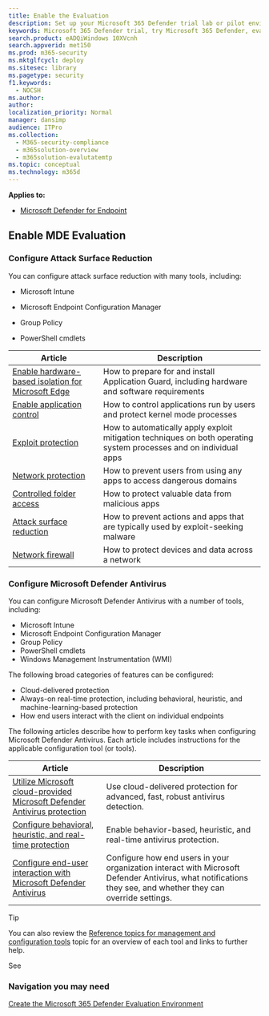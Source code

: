 ```yaml
---
title: Enable the Evaluation
description: Set up your Microsoft 365 Defender trial lab or pilot environment to try out and experience the security solution designed to protect devices, identity, data, and applications in your organization.
keywords: Microsoft 365 Defender trial, try Microsoft 365 Defender, evaluate Microsoft 365 Defender, Microsoft 365 Defender evaluation lab, Microsoft 365 Defender pilot, cyber security, advanced persistent threat, enterprise security, devices, device, identity, users, data, applications, incidents, automated investigation and remediation, advanced hunting
search.product: eADQiWindows 10XVcnh
search.appverid: met150
ms.prod: m365-security
ms.mktglfcycl: deploy
ms.sitesec: library
ms.pagetype: security
f1.keywords: 
  - NOCSH
ms.author: 
author: 
localization_priority: Normal
manager: dansimp
audience: ITPro
ms.collection: 
  - M365-security-compliance
  - m365solution-overview
  - m365solution-evalutatemtp
ms.topic: conceptual
ms.technology: m365d
---
```


**Applies to:**

- [Microsoft Defender for Endpoint](/microsoft-365/security/defender-endpoint/)

## Enable MDE Evaluation

### Configure Attack Surface Reduction

You can configure attack surface reduction with many tools, including:

- Microsoft Intune

- Microsoft Endpoint Configuration Manager

- Group Policy

- PowerShell cmdlets

Article | Description
-|-
[Enable hardware-based isolation for Microsoft Edge](/windows/security/threat-protection/microsoft-defender-application-guard/install-md-app-guard) | How to prepare for and install Application Guard, including hardware and software requirements
[Enable application control](/windows/security/threat-protection/windows-defender-application-control/windows-defender-application-control)|How to control applications run by users and protect kernel mode processes
[Exploit protection](./enable-exploit-protection.md)|How to automatically apply exploit mitigation techniques on both operating system processes and on individual apps
[Network protection](./enable-network-protection.md)|How to prevent users from using any apps to access dangerous domains
[Controlled folder access](./enable-controlled-folders.md)|How to protect valuable data from malicious apps
[Attack surface reduction](./enable-attack-surface-reduction.md)|How to prevent actions and apps that are typically used by exploit-seeking malware
[Network firewall](/windows/security/threat-protection/windows-firewall/windows-firewall-with-advanced-security-deployment-guide)|How to protect devices and data across a network

### Configure Microsoft Defender Antivirus

You can configure Microsoft Defender Antivirus with a number of tools, including:

- Microsoft Intune
- Microsoft Endpoint Configuration Manager
- Group Policy
- PowerShell cmdlets
- Windows Management Instrumentation (WMI)

The following broad categories of features can be configured:

- Cloud-delivered protection
- Always-on real-time protection, including behavioral, heuristic, and machine-learning-based protection
- How end users interact with the client on individual endpoints

The following articles describe how to perform key tasks when configuring Microsoft Defender Antivirus. Each article includes instructions for the applicable configuration tool (or tools).

|Article  |Description  |
|---------|---------|
|[Utilize Microsoft cloud-provided Microsoft Defender Antivirus protection](cloud-protection-microsoft-defender-antivirus.md)     | Use cloud-delivered protection for advanced, fast, robust antivirus detection.        |
|[Configure behavioral, heuristic, and real-time protection](configure-protection-features-microsoft-defender-antivirus.md)     |Enable behavior-based, heuristic, and real-time antivirus protection.         |
|[Configure end-user interaction with Microsoft Defender Antivirus](configure-end-user-interaction-microsoft-defender-antivirus.md) | Configure how end users in your organization interact with Microsoft Defender Antivirus, what notifications they see, and whether they can override settings. |

> [!TIP]
> You can also review the [Reference topics for management and configuration tools](configuration-management-reference-microsoft-defender-antivirus.md) topic for an overview of each tool and links to further help.

See

### Navigation you may need

[Create the Microsoft 365 Defender Evaluation Environment](eval-create-eval-environment.md)